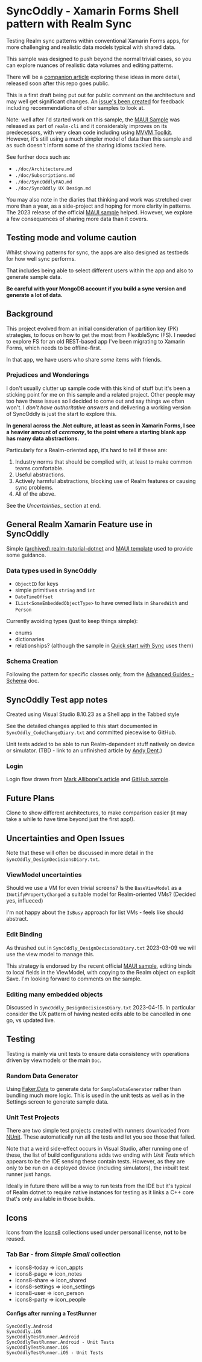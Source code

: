 # SyncOddly - Xamarin Forms Shell pattern with Realm Sync

Testing Realm sync patterns within conventional Xamarin Forms apps, for more challenging and realistic data models typical with shared data.

This sample was designed to push beyond the normal trivial cases, so you can explore nuances of realistic data volumes and editing patterns.

There will be a [companion article][ADonM] exploring these ideas in more detail, released soon after this repo goes public.

This is a first draft being put out for public comment on the architecture and may well get significant changes. An [issue's been created][Comments] for feedback including recommendations of other samples to look at.

Note: well after I'd started work on this sample, the [MAUI Sample][NewTut] was released as part of `realm-cli` and it considerably improves on its predecessors, with very clean code including using [MVVM Toolkit][MVT]. However, it's still using a much simpler model of data than this sample and as such doesn't inform some of the sharing idioms tackled here.

See further docs such as:

- `./doc/Architecture.md`
- `./doc/Subscriptions.md`
- `./doc/SyncOddlyFAQ.md`
- `./doc/SyncOddly UX Design.md`

You may also note in the diaries that thinking and work was stretched over more than a year, as a side-project and hoping for more clarity in patterns. The 2023 release of the official [MAUI sample][NewTut] helped. However, we explore a few consequences of sharing more data than it covers.

## Testing mode and volume caution
Whilst showing patterns for sync, the apps are also designed as testbeds for how well sync performs.

That includes being able to select different users within the app and also to generate sample data. 

**Be careful with your MongoDB account if you build a sync version and generate a lot of data.**


## Background
This project evolved from an initial consideration of partition key (PK) strategies, to focus on how to get the most from FlexibleSync (FS). I needed to explore FS for an old REST-based app I've been migrating to Xamarin Forms, which needs to be offline-first.

In that app, we have users who share _some_ items with friends. 

### Prejudices and Wonderings
I don't usually clutter up sample code with this kind of stuff but it's been a sticking point for me on this sample and a related project. Other people may too have these issues so I decided to come out and say things we often won't. I _don't have authoritative answers_ and delivering a working version of SyncOddly is just the start to explore this.

**In general across the .Net culture, at least as seen in Xamarin Forms, I see a heavier amount of _ceremony_, to the point where a starting blank app has many data abstractions.**

Particularly for a Realm-oriented app, it's hard to tell if these are:

1. Industry norms that should be complied with, at least to make common teams comfortable.
2. Useful abstractions.
3. Actively harmful abstractions, blocking use of Realm features or causing sync problems.
4. All of the above.

See the _Uncertainties__ section at end.

## General Realm Xamarin Feature use in SyncOddly
Simple [(archived) realm-tutorial-dotnet][RTUT] and [MAUI template][NewTut] used to provide some guidance.

### Data types used in SyncOddly
- `ObjectID` for keys
- simple primitives `string` and `int`
- `DateTimeOffset`
- `IList<SomeEmbeddedObjectType>` to have owned lists in `SharedWith` and `Person`

Currently avoiding types (just to keep things simple):
- enums
- dictionaries
- relationships? (although the sample in [Quick start with Sync][QSdoc] uses them)

### Schema Creation
Following the pattern for specific classes only, from the [Advanced Guides - Schema][schema] doc.



## SyncOddly Test app notes
Created using Visual Studio 8.10.23 as a Shell app in the Tabbed style

See the detailed changes applied to this start documented in `SyncOddly_CodeChangeDiary.txt` and committed piecewise to GitHub.

Unit tests added to be able to run Realm-dependent stuff natively on device or simulator. (TBD - link to an unfinished article by [Andy Dent][ADonM].)

### Login
Login flow drawn from [Mark Allibone's article][MA1] and [GitHub sample][MA2].

## Future Plans
Clone to show different architectures, to make comparison easier (it may take a while to have time beyond just the first app!).

## Uncertainties and Open Issues
Note that these will often be discussed in more detail in the `SyncOddly_DesignDecisionsDiary.txt`.

### ViewModel uncertainties
Should we use a VM for even trivial screens? Is the `BaseViewModel` as a `INotifyPropertyChanged` a suitable model for Realm-oriented VMs? (Decided yes, influeced)

I'm not happy about the `IsBusy` approach for list VMs - feels like should abstract.

### Edit Binding
As thrashed out in `SyncOddly_DesignDecisionsDiary.txt` 2023-03-09 we will use the view model to manage this.

This strategy is endorsed by the recent official [MAUI sample][NewTut], editing binds to local fields in the ViewModel, with copying to the Realm object on explicit Save. I'm looking forward to comments on the sample.

### Editing many embedded objects
Discussed in `SyncOddly_DesignDecisionsDiary.txt` 2023-04-15. In particular consider the UX pattern of having nested edits able to be cancelled in one go, vs updated live.

## Testing
Testing is mainly via unit tests to ensure data consistency with operations driven by viewmodels or the main `Doc`.

### Random Data Generator
Using [Faker.Data][FD] to generate data for `SampleDataGenerator` rather than bundling much more logic. This is used in the unit tests as well as in the Settings screen to generate sample data.


### Unit Test Projects
There are two simple test projects created with runners downloaded from [NUnit][NUnitR]. These automatically run all the tests and let you see those that failed.

Note that a weird side-effect occurs in Visual Studio, after running one of these, the list of build configurations adds two ending with _Unit Tests_ which appears to be the IDE sensing these contain tests. However, as they are only to be run on a deployed device (including simulators), the inbuilt test runner just hangs.

Ideally in future there will be a way to run tests from the IDE but it's typical of Realm dotnet to require native instances for testing as it links a C++ core that's only available in those builds.


## Icons
Icons from the [Icons8][i8] collections used under personal license, **not** to be reused.

### Tab Bar - from _Simple Small_ collection
- icons8-today => icon_appts
- icons8-page => icon_notes
- icons8-share => icon_shared
- icons8-settings => icon_settings
- icons8-user => icon_person
- icons8-party => icon_people


#### Configs after running a TestRunner
```
SyncOddly.Android
SyncOddly.iOS
SyncOddlyTestRunner.Android
SyncOddlyTestRunner.Android - Unit Tests
SyncOddlyTestRunner.iOS
SyncOddlyTestRunner.iOS - Unit Tests
```


[RTUT]: https://github.com/mongodb-university/realm-tutorial-dotnet
[NewTut]: https://www.mongodb.com/docs/atlas/app-services/tutorial/dotnet/#overview
[QSdoc]: https://www.mongodb.com/docs/realm/sdk/dotnet/quick-start-with-sync/
[schema]: https://www.mongodb.com/docs/realm/sdk/dotnet/advanced-guides/manual-schema/
[ADonM]: https://andydentperth.medium.com/
[FD]: https://github.com/FermJacob/Faker.Data
[Comments]: https://github.com/AndyDentFree/xamarealms/issues/2
[MVT]: https://learn.microsoft.com/en-us/dotnet/communitytoolkit/mvvm/
[NUnitR]: https://docs.nunit.org/articles/xamarin-runners/index.html
[Ma1]: https://mallibone.com/post/xamarin-forms-shell-login
[MA2]: https://github.com/mallibone/ShellLoginSample
[i8]: https://icons8.com/